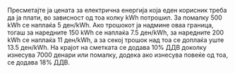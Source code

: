 Пресметајте ја цената за електрична енергија која еден корисник треба да ја плати, во зависност од тоа колку kWh потрошил. За помалку 500 kWh се наплаќа 5 ден/kWh. Ако трошокот ја надмине оваа граница, тогаш за наредните 150 kWh се наплаќа 7.5 ден/kWh, за наредните 200 kWh се наплаќа 11 ден/kWh, а за секој трошок над тоа се доплаќа уште 13.5 ден/kWh. На крајот на сметката се додава 10% ДДВ доколку изнесува 7000 денари или помалку, додека ако изнесува повеќе од тоа, се додава 18% ДДВ.